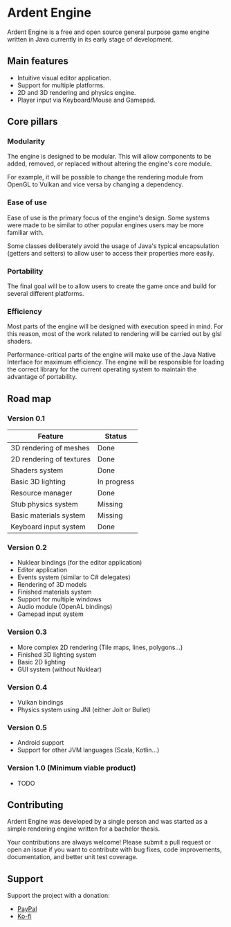 # Ardent Engine

Ardent Engine is a free and open source general purpose game engine written in Java currently in its early stage of development.

## Main features

* Intuitive visual editor application.
* Support for multiple platforms.
* 2D and 3D rendering and physics engine.
* Player input via Keyboard/Mouse and Gamepad.

## Core pillars

### Modularity

The engine is designed to be modular.
This will allow components to be added, removed, or replaced without altering the engine's core module.

For example, it will be possible to change the rendering module from OpenGL to Vulkan and vice versa by changing a dependency.

### Ease of use

Ease of use is the primary focus of the engine's design.
Some systems were made to be similar to other popular engines users may be more familiar with.

Some classes deliberately avoid the usage of Java's typical encapsulation (getters and setters) to allow user to access their properties more easily.

### Portability

The final goal will be to allow users to create the game once and build for several different platforms.

### Efficiency

Most parts of the engine will be designed with execution speed in mind.
For this reason, most of the work related to rendering will be carried out by glsl shaders.

Performance-critical parts of the engine will make use of the Java Native Interface for maximum efficiency.
The engine will be responsible for loading the correct library for the current operating system to maintain the advantage of portability.

## Road map

### Version 0.1

| Feature                  | Status      |
|--------------------------|-------------|
| 3D rendering of meshes   | Done        |
| 2D rendering of textures | Done        |
| Shaders system           | Done        |
| Basic 3D lighting        | In progress |
| Resource manager         | Done        |
| Stub physics system      | Missing     |
| Basic materials system   | Missing     |
| Keyboard input system    | Done        |

### Version 0.2

* Nuklear bindings (for the editor application)
* Editor application
* Events system (similar to C# delegates)
* Rendering of 3D models
* Finished materials system
* Support for multiple windows
* Audio module (OpenAL bindings)
* Gamepad input system

### Version 0.3

* More complex 2D rendering (Tile maps, lines, polygons...)
* Finished 3D lighting system
* Basic 2D lighting
* GUI system (without Nuklear)

### Version 0.4

* Vulkan bindings
* Physics system using JNI (either Jolt or Bullet)

### Version 0.5

* Android support
* Support for other JVM languages (Scala, Kotlin...)

### Version 1.0 (Minimum viable product)

* TODO

## Contributing

Ardent Engine was developed by a single person and was started as a simple rendering engine written for a bachelor thesis.

Your contributions are always welcome!
Please submit a pull request or open an issue if you want to contribute with bug  fixes, code improvements, documentation, and better unit test coverage.

## Support

Support the project with a donation:

* [PayPal](https://paypal.me/hexagonnico)
* [Ko-fi](https://ko-fi.com/HexagonNico)